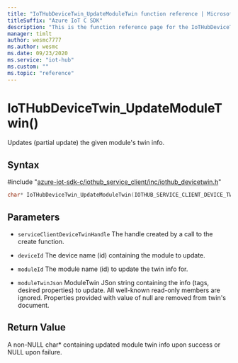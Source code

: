 ```yaml
---                             
title: "IoTHubDeviceTwin_UpdateModuleTwin function reference | Microsoft Docs" 
titleSuffix: "Azure IoT C SDK"            
description: "This is the function reference page for the IoTHubDeviceTwin_UpdateModuleTwin() function in the Azure IoT C SDK. This SDK is used with Azure IoT Hub and Azure IoT Hub Device Provisioning Service"            
manager: timlt                 
author: wesmc7777              
ms.author: wesmc               
ms.date: 09/23/2020                    
ms.service: "iot-hub"             
ms.custom: ""                
ms.topic: "reference"        
---                            
```


# IoTHubDeviceTwin_UpdateModuleTwin()

Updates (partial update) the given module's twin info.

## Syntax

\#include "[azure-iot-sdk-c/iothub_service_client/inc/iothub_devicetwin.h](../iothub-devicetwin-h.md)"  
```C
char* IoTHubDeviceTwin_UpdateModuleTwin(IOTHUB_SERVICE_CLIENT_DEVICE_TWIN_HANDLE  MU_IFCOMMA2);
```

## Parameters
* `serviceClientDeviceTwinHandle` The handle created by a call to the create function. 

* `deviceId` The device name (id) containing the module to update. 

* `moduleId` The module name (id) to update the twin info for. 

* `moduleTwinJson` ModuleTwin JSon string containing the info (tags, desired properties) to update. All well-known read-only members are ignored. Properties provided with value of null are removed from twin's document.

## Return Value
A non-NULL char* containing updated module twin info upon success or NULL upon failure.

